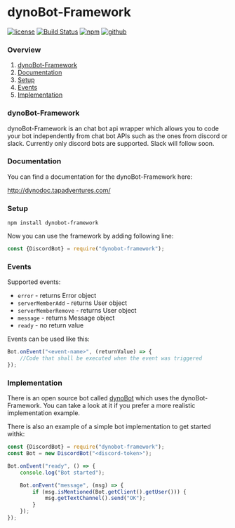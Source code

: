 # dynoBot-Framework
[![license](http://img.shields.io/badge/license-MIT-blue.svg)](https://github.com/Blackhawk-TA/dynoBot-Framework/blob/master/LICENSE.md)
[![Build Status](https://travis-ci.com/Blackhawk-TA/dynoBot-Framework.svg?branch=master)](https://travis-ci.com/Blackhawk-TA/dynoBot-Framework)
[![npm](https://img.shields.io/npm/v/dynobot-framework.svg?color=brightgreen)](https://www.npmjs.com/package/dynobot-framework)
[![github](https://img.shields.io/github/release/Blackhawk-TA/dynoBot-Framework.svg?color=brightgreen)](https://github.com/Blackhawk-TA/dynoBot-Framework/releases)

### Overview
1. [dynoBot-Framework](#dynobot-framework)
2. [Documentation](#documentation)
3. [Setup](#setup)
4. [Events](#events)
4. [Implementation](#implementation)

### dynoBot-Framework
dynoBot-Framework is an chat bot api wrapper which allows you to code your bot independently from chat bot APIs such as the ones from discord or slack.
Currently only discord bots are supported. Slack will follow soon.

### Documentation
You can find a documentation for the dynoBot-Framework here:

http://dynodoc.tapadventures.com/

### Setup
`npm install dynobot-framework`

Now you can use the framework by adding following line:
```js
const {DiscordBot} = require("dynobot-framework");
```

### Events
Supported events:
- `error` - returns Error object
- `serverMemberAdd` - returns User object
- `serverMemberRemove` - returns User object
- `message` - returns Message object
- `ready` - no return value

Events can be used like this:
```js
Bot.onEvent("<event-name>", (returnValue) => {
	//Code that shall be executed when the event was triggered
});
```

### Implementation
There is an open source bot called [dynoBot](https://github.com/Blackhawk-TA/dynoBot) which uses the dynoBot-Framework.
You can take a look at it if you prefer a more realistic implementation example.

There is also an example of a simple bot implementation to get started withk:
```js
const {DiscordBot} = require("dynobot-framework");
const Bot = new DiscordBot("<discord-token>");

Bot.onEvent("ready", () => {
	console.log("Bot started");

	Bot.onEvent("message", (msg) => {
		if (msg.isMentioned(Bot.getClient().getUser())) {
			msg.getTextChannel().send("OK");
		}
	});
});
```

